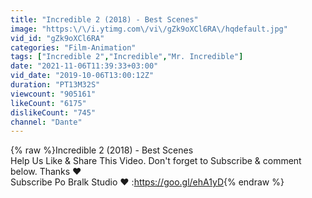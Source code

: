 ```yaml
---
title: "Incredible 2 (2018) - Best Scenes"
image: "https:\/\/i.ytimg.com\/vi\/gZk9oXCl6RA\/hqdefault.jpg"
vid_id: "gZk9oXCl6RA"
categories: "Film-Animation"
tags: ["Incredible 2","Incredible","Mr. Incredible"]
date: "2021-11-06T11:39:33+03:00"
vid_date: "2019-10-06T13:00:12Z"
duration: "PT13M32S"
viewcount: "905161"
likeCount: "6175"
dislikeCount: "745"
channel: "Dante"
---
```

{% raw %}Incredible 2 (2018) - Best Scenes<br />Help Us Like &amp; Share This Video. Don't forget to Subscribe &amp; comment below. Thanks ♥<br />Subscribe Po Bralk Studio ♥ :<a rel="nofollow" target="blank" href="https://goo.gl/ehA1yD">https://goo.gl/ehA1yD</a>{% endraw %}
